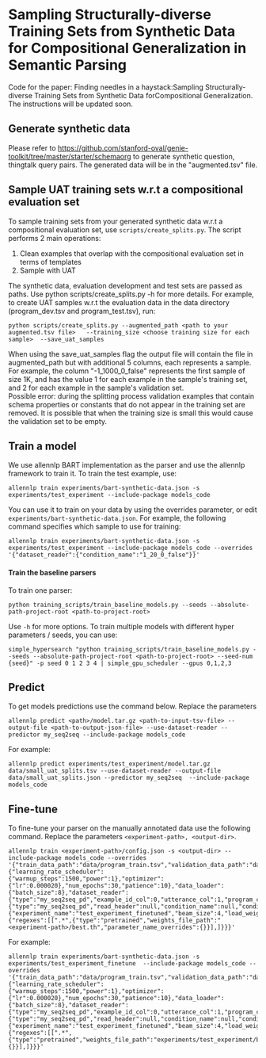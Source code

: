 # Sampling Structurally-diverse Training Sets from Synthetic Data for Compositional Generalization in Semantic Parsing
Code for the paper: Finding needles in a haystack:Sampling Structurally-diverse Training Sets from Synthetic Data forCompositional Generalization.
The instructions will be updated soon. 

## Generate synthetic data
Please refer to https://github.com/stanford-oval/genie-toolkit/tree/master/starter/schemaorg to generate synthetic question, thingtalk query pairs.
The generated data will be in the "augmented.tsv" file.

## Sample UAT training sets w.r.t a compositional evaluation set
To sample training sets from your generated synthetic data w.r.t a compositional evaluation set, use ```scripts/create_splits.py```.
The script performs 2 main operations: 
1. Clean examples that overlap with the compositional evaluation set in terms of templates 
2. Sample with UAT 

The synthetic data, evaluation development and test sets are passed as paths.
Use python scripts/create_splits.py -h for more details. 
 For example, to create UAT samples w.r.t the evaluation data in the data directory (program_dev.tsv and program_test.tsv), run:
 ```
python scripts/create_splits.py --augmented_path <path to your augmented.tsv file>   --training_size <choose training size for each sample>  --save_uat_samples
```  

When using the save_uat_samples flag the output file will contain the file in augmented_path but with additional 5 columns, each represents a sample. For example, the column "-1_1000_0_false" represents the first sample of size 1K, and has the value 1 for each example in the sample's training set, and 2 for each example in the sample's validation set.  
Possible error: during the splitting process validation examples that contain schema properties or constants that do not appear in the training set are removed. It is possible that when the training size is small this would cause the validation set to be empty.


## Train a model
We use allennlp BART implementation as the parser and use the allennlp framework to train it. 
To train the test example, use:
```
allennlp train experiments/bart-synthetic-data.json -s experiments/test_experiment --include-package models_code
```
You can use it to train on your data by using the overrides parameter, or edit ```experiments/bart-synthetic-data.json```. For example, the following command specifies which sample to use for training:
```
allennlp train experiments/bart-synthetic-data.json -s experiments/test_experiment --include-package models_code --overrides '{"dataset_reader":{"condition_name":"1_20_0_false"}}'
```

#### Train the baseline parsers
To train one parser:
```
python training_scripts/train_baseline_models.py --seeds --absolute-path-project-root <path-to-project-root>
```
Use ```-h``` for more options. 
To train multiple models with different hyper parameters / seeds, you can use:
```
simple_hypersearch "python training_scripts/train_baseline_models.py --seeds --absolute-path-project-root <path-to-project-root> --seed-num {seed}" -p seed 0 1 2 3 4 | simple_gpu_scheduler --gpus 0,1,2,3
```

## Predict
To get models predictions use the command below. Replace the parameters 
```
allennlp predict <path>/model.tar.gz <path-to-input-tsv-file> --output-file <path-to-output-json-file> --use-dataset-reader --predictor my_seq2seq --include-package models_code
```
For example:
```
allennlp predict experiments/test_experiment/model.tar.gz data/small_uat_splits.tsv --use-dataset-reader --output-file data/small_uat_splits.json --predictor my_seq2seq  --include-package models_code
```

## Fine-tune
To fine-tune your parser on the manually annotated data use the following command. Replace the parameters ```<experiment-path>, <output-dir>```.
```
allennlp train <experiment-path>/config.json -s <output-dir> --include-package models_code --overrides  '{"train_data_path":"data/program_train.tsv","validation_data_path":"data/iid_dev.tsv","trainer":{"learning_rate_scheduler":{"warmup_steps":1500,"power":1},"optimizer":{"lr":0.000020},"num_epochs":30,"patience":10},"data_loader":{"batch_size":8},"dataset_reader":{"type":"my_seq2seq_pd","example_id_col":0,"utterance_col":1,"program_col":2,"read_header":null,"condition_name":null,"condition_value":null},"validation_dataset_reader":{"type":"my_seq2seq_pd","read_header":null,"condition_name":null,"condition_value":null,"example_id_col":0,"utterance_col":1,"program_col":2},"model":{"experiment_name":"test_experiment_finetuned","beam_size":4,"load_weights":true,"initializer":{"regexes":[[".*",{"type":"pretrained","weights_file_path":"<experiment-path>/best.th","parameter_name_overrides":{}}],]}}}'  
```
For example:
```
allennlp train experiments/bart-synthetic-data.json -s experiments/test_experiment_finetune  --include-package models_code --overrides  '{"train_data_path":"data/program_train.tsv","validation_data_path":"data/iid_dev.tsv","trainer":{"learning_rate_scheduler":{"warmup_steps":1500,"power":1},"optimizer":{"lr":0.000020},"num_epochs":30,"patience":10},"data_loader":{"batch_size":8},"dataset_reader":{"type":"my_seq2seq_pd","example_id_col":0,"utterance_col":1,"program_col":2,"read_header":null,"condition_name":null,"condition_value":null},"validation_dataset_reader":{"type":"my_seq2seq_pd","read_header":null,"condition_name":null,"condition_value":null,"example_id_col":0,"utterance_col":1,"program_col":2},"model":{"experiment_name":"test_experiment_finetuned","beam_size":4,"load_weights":true,"initializer":{"regexes":[[".*",{"type":"pretrained","weights_file_path":"experiments/test_experiment/best.th","parameter_name_overrides":{}}],]}}}'  
```
